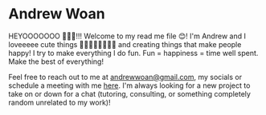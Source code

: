 # Andrew Woan

HEYOOOOOOO 👋👋👋!!! Welcome to my read me file 😊! I'm Andrew and I loveeeee cute things 🥰🥰🥰🥰🥰🥰🥰🥰 and creating things that make people happy! I try to make everything I do fun. Fun = happiness = time well spent. Make the best of everything!

Feel free to reach out to me at andrewwoan@gmail.com, my socials or schedule a meeting with me [here](https://calendly.com/andrewwoan/virtual-coffee-chat). I'm always looking for a new project to take on or down for a chat (tutoring, consulting, or something completely random unrelated to my work)! 
